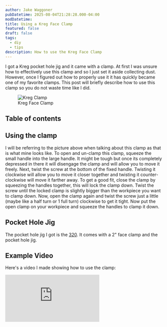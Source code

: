 ```yaml
---
author: Jake Waggoner
pubDatetime: 2025-08-04T21:28:28.000-04:00
modDatetime:
title: Using a Kreg Face Clamp
featured: false
draft: false
tags:
  - diy
  - tips
description: How to use the Kreg Face Clamp
---
```


I got a Kreg pocket hole jig and it came with a clamp. At first I was unsure how to effectively use this clamp and so I just set it aside collecting dust. However, once I figured out how to properly use it it has quickly became one of my favorite clamps. This post will briefly describe how to use this clamp so you do not waste time like I did.

<figure>
  <img src="https://thewoodsmithstore.com/wp-content/uploads/2019/09/00_Micro-Face-Clamp_w.jpg" alt="Kreg Clamp" />
  <figcaption class="text-center">Kreg Face Clamp</figcaption>
</figure>

## Table of contents

## Using the clamp

I will be referring to the picture above when talking about this clamp as that is what mine looks like. To open and un-clamp this clamp, squeeze the small handle into the large handle. It might be tough but once its completely depressed in there it will disengage the clamp and will allow you to move it freely. Next, twist the screw at the bottom of the fixed handle. Twisting it clockwise will allow you to move it closer together and twisting it counter-clockwise will move it farther away. To get a good fit, close the clamp by squeezing the handles together, this will lock the clamp down. Twist the screw until the locked clamp is slightly bigger than the workpiece you want to clamp down. Now, open the clamp again and twist the screw just a little (maybe like a half turn or 1 full turn) clockwise to get it tight. Now put the open clamp on your workpiece and squeeze the handles to clamp it down.

## Pocket Hole Jig

The pocket hole jig I got is the [320](https://www.amazon.com/Kreg-KPHJ320-22-Pocket-Hole-KHC-MICRO-Clamp/dp/B0B15KFCDW/ref=sr_1_3_sspa?crid=2LCZ202Y4DFM4&dib=eyJ2IjoiMSJ9.ThFLza9fHy7cjOX6qwuNKE1fDQx5k3CwG1j46Fb3cSwk9W2ZVqcJx4vCtrO_Jh8BATsm4be34FtaSLvPv2q24b4LVEljaSsB8fGgvrT63z1KMI2JI_O1Pcz1xqWUMNo99bPwm0H-RWVmZ05RCxbDW6zRUG19y7gaW1TQse19q-3PCTU4xEcy8fbVjfJPpS-uRlfRDdbYZcaYrxFwbjiZz1wAK5rjxvZrt94SjAuuzsnPiQK2IzPd0V5aEHQgEJlh1gydMW4R5tJF63NeR4CBTxjFXANhzTXY_FBTGYMWiGA.jDO5pQxNZnMd5_WdpbbGYp0dYVh9gwMGBC8aKmkua7Q&dib_tag=se&keywords=pocket+hole+jig&qid=1754358815&sprefix=pocket+hole+jig%2Caps%2C125&sr=8-3-spons&sp_csd=d2lkZ2V0TmFtZT1zcF9hdGY&psc=1). It comes with a 2" face clamp and the pocket hole jig.

## Example Video

Here's a video I made showing how to use the clamp:

<iframe class="sm:w-[560px] sm:h-[315px] w-full h-55" src="https://www.youtube.com/embed/9BK-apHRrsw?si=CgJg39hqQije5L7D" title="YouTube video player" frameborder="0" allow="accelerometer; autoplay; clipboard-write; encrypted-media; gyroscope; picture-in-picture; web-share" referrerpolicy="strict-origin-when-cross-origin" allowfullscreen></iframe>

